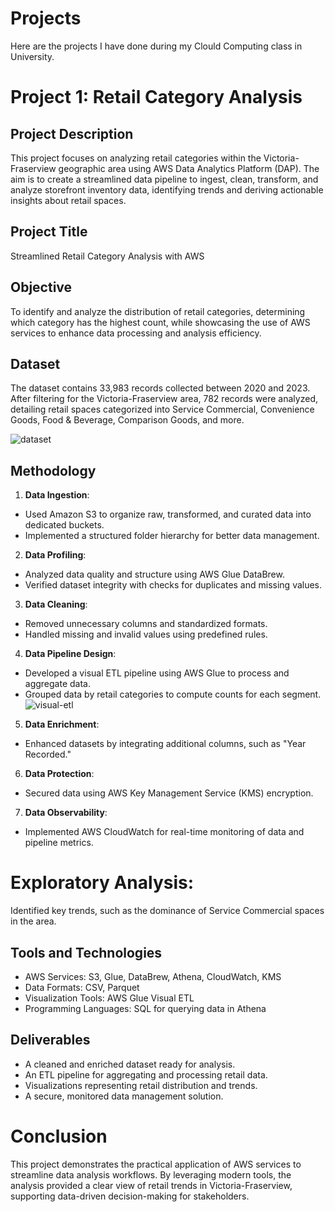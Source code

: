 # Projects
Here are the projects I have done during my Clould Computing class in University. 
# Project 1: Retail Category Analysis 
## Project Description
This project focuses on analyzing retail categories within the Victoria-Fraserview geographic area using AWS Data Analytics Platform (DAP). The aim is to create a streamlined data pipeline to ingest, clean, transform, and analyze storefront inventory data, identifying trends and deriving actionable insights about retail spaces.

## Project Title
Streamlined Retail Category Analysis with AWS

## Objective
To identify and analyze the distribution of retail categories, determining which category has the highest count, while showcasing the use of AWS services to enhance data processing and analysis efficiency.

## Dataset
The dataset contains 33,983 records collected between 2020 and 2023. After filtering for the Victoria-Fraserview area, 782 records were analyzed, detailing retail spaces categorized into Service Commercial, Convenience Goods, Food & Beverage, Comparison Goods, and more.

![dataset](https://github.com/user-attachments/assets/d2574895-b383-469e-866a-d254bc994c64)

## Methodology
1. **Data Ingestion**:
- Used Amazon S3 to organize raw, transformed, and curated data into dedicated buckets.
- Implemented a structured folder hierarchy for better data management.
2. **Data Profiling**:
- Analyzed data quality and structure using AWS Glue DataBrew.
- Verified dataset integrity with checks for duplicates and missing values.
3. **Data Cleaning**:
- Removed unnecessary columns and standardized formats.
- Handled missing and invalid values using predefined rules.
4. **Data Pipeline Design**:
- Developed a visual ETL pipeline using AWS Glue to process and aggregate data.
- Grouped data by retail categories to compute counts for each segment.
![visual-etl](https://github.com/user-attachments/assets/81ec5ea8-57ff-45d1-945c-25ed462a7471)
  
5. **Data Enrichment**:
- Enhanced datasets by integrating additional columns, such as "Year Recorded."
6. **Data Protection**:
- Secured data using AWS Key Management Service (KMS) encryption.
7. **Data Observability**:
- Implemented AWS CloudWatch for real-time monitoring of data and pipeline metrics.
# Exploratory Analysis:
Identified key trends, such as the dominance of Service Commercial spaces in the area.
## Tools and Technologies
- AWS Services: S3, Glue, DataBrew, Athena, CloudWatch, KMS
- Data Formats: CSV, Parquet
- Visualization Tools: AWS Glue Visual ETL
- Programming Languages: SQL for querying data in Athena
## Deliverables
- A cleaned and enriched dataset ready for analysis.
- An ETL pipeline for aggregating and processing retail data.
- Visualizations representing retail distribution and trends.
- A secure, monitored data management solution.
# Conclusion
This project demonstrates the practical application of AWS services to streamline data analysis workflows. By leveraging modern tools, the analysis provided a clear view of retail trends in Victoria-Fraserview, supporting data-driven decision-making for stakeholders.

